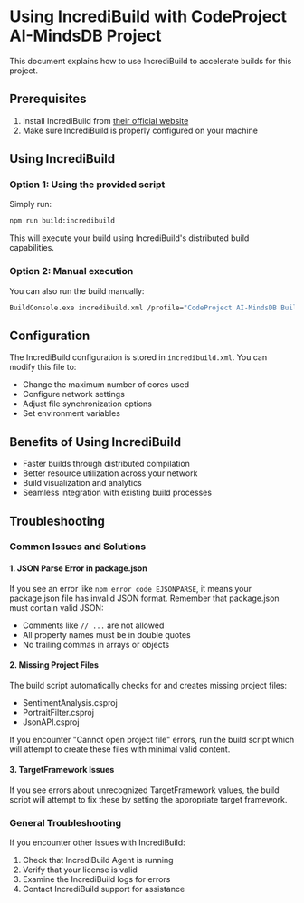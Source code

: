 # Using IncrediBuild with CodeProject AI-MindsDB Project

This document explains how to use IncrediBuild to accelerate builds for this project.

## Prerequisites

1. Install IncrediBuild from [their official website](https://www.incredibuild.com/downloads)
2. Make sure IncrediBuild is properly configured on your machine

## Using IncrediBuild

### Option 1: Using the provided script

Simply run:

```bash
npm run build:incredibuild
```

This will execute your build using IncrediBuild's distributed build capabilities.

### Option 2: Manual execution

You can also run the build manually:

```bash
BuildConsole.exe incredibuild.xml /profile="CodeProject AI-MindsDB Build" /command="npm install && npm run build"
```

## Configuration

The IncrediBuild configuration is stored in `incredibuild.xml`. You can modify this file to:

- Change the maximum number of cores used
- Configure network settings
- Adjust file synchronization options
- Set environment variables

## Benefits of Using IncrediBuild

- Faster builds through distributed compilation
- Better resource utilization across your network
- Build visualization and analytics
- Seamless integration with existing build processes

## Troubleshooting

### Common Issues and Solutions

#### 1. JSON Parse Error in package.json

If you see an error like `npm error code EJSONPARSE`, it means your package.json file has invalid JSON format. Remember that package.json must contain valid JSON:
- Comments like `// ...` are not allowed
- All property names must be in double quotes
- No trailing commas in arrays or objects

#### 2. Missing Project Files
The build script automatically checks for and creates missing project files:

- SentimentAnalysis.csproj
- PortraitFilter.csproj
- JsonAPI.csproj

If you encounter "Cannot open project file" errors, run the build script which will attempt to create these files with minimal valid content.

#### 3. TargetFramework Issues
If you see errors about unrecognized TargetFramework values, the build script will attempt to fix these by setting the appropriate target framework.

### General Troubleshooting
If you encounter other issues with IncrediBuild:

1. Check that IncrediBuild Agent is running
2. Verify that your license is valid
3. Examine the IncrediBuild logs for errors
4. Contact IncrediBuild support for assistance
